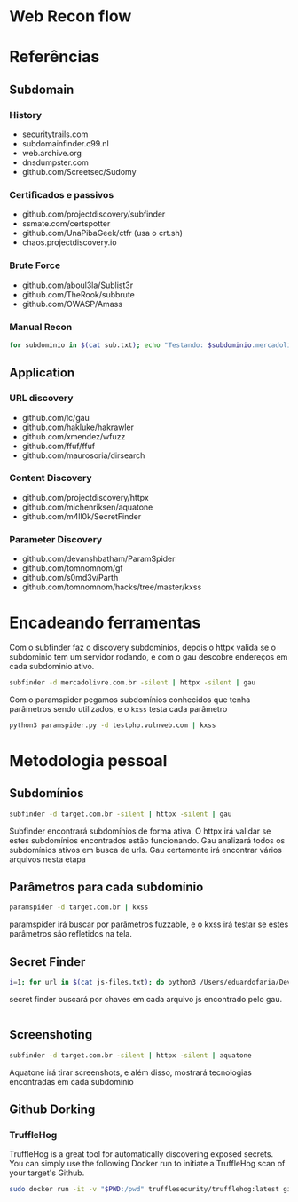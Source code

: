 # Web Recon flow

# Referências

## Subdomain

### History

- securitytrails.com
- subdomainfinder.c99.nl
- web.archive.org
- dnsdumpster.com
- github.com/Screetsec/Sudomy

### Certificados e passivos

- github.com/projectdiscovery/subfinder
- ssmate.com/certspotter
- github.com/UnaPibaGeek/ctfr (usa o crt.sh)
- chaos.projectdiscovery.io

### Brute Force

- github.com/aboul3la/Sublist3r
- github.com/TheRook/subbrute
- github.com/OWASP/Amass

### Manual Recon

```bash
for subdominio in $(cat sub.txt); echo "Testando: $subdominio.mercadolivre.com.br"; host "$subdominio.mercadolivre.com.br" | grep -v 'NXDOMAIN'; done;
```

## Application

### URL discovery

- github.com/lc/gau 
- github.com/hakluke/hakrawler 
- github.com/xmendez/wfuzz 
- github.com/ffuf/ffuf 
- github.com/maurosoria/dirsearch

### Content Discovery

- github.com/projectdiscovery/httpx
- github.com/michenriksen/aquatone
- github.com/m4ll0k/SecretFinder

### Parameter Discovery

- github.com/devanshbatham/ParamSpider
- github.com/tomnomnom/gf
- github.com/s0md3v/Parth
- github.com/tomnomnom/hacks/tree/master/kxss

# Encadeando ferramentas

Com o subfinder faz o discovery subdomínios, depois o httpx valida se o subdominio tem um servidor rodando, e com o gau descobre endereços em cada subdominio ativo.

```bash
subfinder -d mercadolivre.com.br -silent | httpx -silent | gau
```

Com o paramspider pegamos subdomínios conhecidos que tenha parâmetros sendo utilizados, e o `kxss` testa cada parâmetro

```bash
python3 paramspider.py -d testphp.vulnweb.com | kxss
```

# Metodologia pessoal

## Subdomínios

```bash
subfinder -d target.com.br -silent | httpx -silent | gau
```

Subfinder encontrará subdomínios de forma ativa. O httpx irá validar se estes subdomínios encontrados estão funcionando. Gau analizará todos os subdomínios ativos em busca de urls. 
Gau certamente irá encontrar vários arquivos nesta etapa

## Parâmetros para cada subdomínio

```bash
paramspider -d target.com.br | kxss
```

paramspider irá buscar por parâmetros fuzzable, e o kxss irá testar se estes parâmetros são refletidos na tela.

## Secret Finder

```bash
i=1; for url in $(cat js-files.txt); do python3 /Users/eduardofaria/Developer/tools/SecretFinder/SecretFinder.py -i $url -o cli > ./secretfinder/${i}.html; i=$((i+1)); done
```

secret finder buscará por chaves em cada arquivo js encontrado pelo gau.

```bash

```
## Screenshoting

```bash
subfinder -d target.com.br -silent | httpx -silent | aquatone
```

Aquatone irá tirar screenshots, e além disso, mostrará tecnologias encontradas em cada subdomínio

## Github Dorking
### TruffleHog

TruffleHog is a great tool for automatically discovering exposed secrets. You can simply use the following Docker run to initiate a TruffleHog scan of your target's Github.

```bash
sudo docker run -it -v "$PWD:/pwd" trufflesecurity/trufflehog:latest github --org=target-name
```